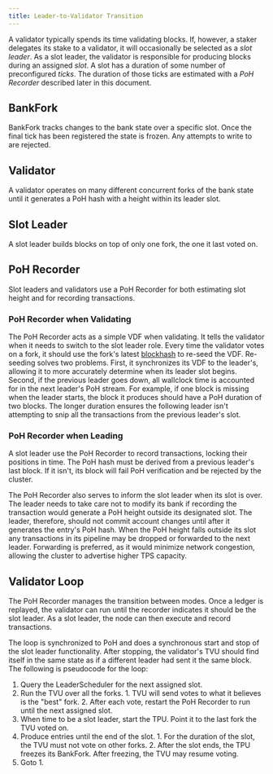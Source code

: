 ```yaml
---
title: Leader-to-Validator Transition
---
```


A validator typically spends its time validating blocks. If, however, a staker
delegates its stake to a validator, it will occasionally be selected as a _slot
leader_. As a slot leader, the validator is responsible for producing blocks
during an assigned _slot_. A slot has a duration of some number of preconfigured
_ticks_. The duration of those ticks are estimated with a _PoH Recorder_
described later in this document.

## BankFork

BankFork tracks changes to the bank state over a specific slot. Once the final
tick has been registered the state is frozen. Any attempts to write to are
rejected.

## Validator

A validator operates on many different concurrent forks of the bank state until
it generates a PoH hash with a height within its leader slot.

## Slot Leader

A slot leader builds blocks on top of only one fork, the one it last voted on.

## PoH Recorder

Slot leaders and validators use a PoH Recorder for both estimating slot height
and for recording transactions.

### PoH Recorder when Validating

The PoH Recorder acts as a simple VDF when validating. It tells the validator
when it needs to switch to the slot leader role. Every time the validator votes
on a fork, it should use the fork's latest
[blockhash](https://gorbagana.com/docs/terminology#blockhash) to re-seed the VDF.
Re-seeding solves two problems. First, it synchronizes its VDF to the leader's,
allowing it to more accurately determine when its leader slot begins. Second, if
the previous leader goes down, all wallclock time is accounted for in the next
leader's PoH stream. For example, if one block is missing when the leader
starts, the block it produces should have a PoH duration of two blocks. The
longer duration ensures the following leader isn't attempting to snip all the
transactions from the previous leader's slot.

### PoH Recorder when Leading

A slot leader use the PoH Recorder to record transactions, locking their
positions in time. The PoH hash must be derived from a previous leader's last
block. If it isn't, its block will fail PoH verification and be rejected by the
cluster.

The PoH Recorder also serves to inform the slot leader when its slot is over.
The leader needs to take care not to modify its bank if recording the
transaction would generate a PoH height outside its designated slot. The leader,
therefore, should not commit account changes until after it generates the
entry's PoH hash. When the PoH height falls outside its slot any transactions in
its pipeline may be dropped or forwarded to the next leader. Forwarding is
preferred, as it would minimize network congestion, allowing the cluster to
advertise higher TPS capacity.

## Validator Loop

The PoH Recorder manages the transition between modes. Once a ledger is
replayed, the validator can run until the recorder indicates it should be the
slot leader. As a slot leader, the node can then execute and record
transactions.

The loop is synchronized to PoH and does a synchronous start and stop of the
slot leader functionality. After stopping, the validator's TVU should find
itself in the same state as if a different leader had sent it the same block.
The following is pseudocode for the loop:

1. Query the LeaderScheduler for the next assigned slot.
2. Run the TVU over all the forks. 1. TVU will send votes to what it believes is
   the "best" fork. 2. After each vote, restart the PoH Recorder to run until
   the next assigned slot.
3. When time to be a slot leader, start the TPU. Point it to the last fork the
   TVU voted on.
4. Produce entries until the end of the slot. 1. For the duration of the slot,
   the TVU must not vote on other forks. 2. After the slot ends, the TPU freezes
   its BankFork. After freezing, the TVU may resume voting.
5. Goto 1.
